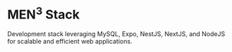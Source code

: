 # MEN<sup>3</sup> Stack

Development stack leveraging MySQL, Expo, NestJS, NextJS, and NodeJS for scalable and efficient web applications.

